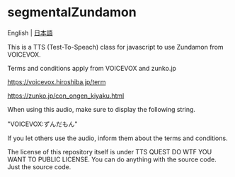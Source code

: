 # segmentalZundamon

English | [日本語](./readme-ja.md)

This is a TTS (Test-To-Speach) class for javascript to use Zundamon from VOICEVOX.

Terms and conditions apply from VOICEVOX and zunko.jp

https://voicevox.hiroshiba.jp/term

https://zunko.jp/con_ongen_kiyaku.html

When using this audio, make sure to display the following string.

"VOICEVOX:ずんだもん"

If you let others use the audio, inform them about the terms and conditions.


The license of this repository itself is under TTS QUEST DO WTF YOU WANT TO PUBLIC LICENSE. You can do anything with the source code. Just the source code.
